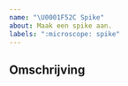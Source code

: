 ```yaml
---
name: "\U0001F52C Spike"
about: Maak een spike aan.
labels: ":microscope: spike"
---
```


## Omschrijving
